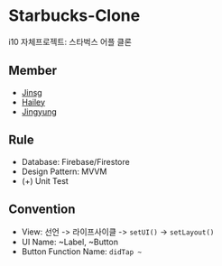 # Starbucks-Clone
i10 자체프로젝트: 스타벅스 어플 클론

## Member
- [Jinsg](https://github.com/jisng)
- [Hailey](https://github.com/foxwavez)
- [Jingyung](https://github.com/jingyungkim)

## Rule
- Database: Firebase/Firestore
- Design Pattern: MVVM
- (+) Unit Test

## Convention
- View: 선언 -> 라이프사이클 -> `setUI()` -> `setLayout()`
- UI Name: ~Label, ~Button
- Button Function Name: `didTap ~`

